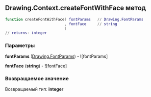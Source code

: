 ## Drawing.Context.createFontWithFace метод


```lua
function createFontWithFace( fontParams   // Drawing.FontParams
                           , fontFace     // string
                           )
// returns: integer
```


### Параметры

**fontParams** ([Drawing.FontParams](../../Drawing/FontParams.md)) - ![fontParams]

**fontFace** (**string**) - ![fontFace]

### Возвращаемое значение

Возвращаемый тип: **integer**

